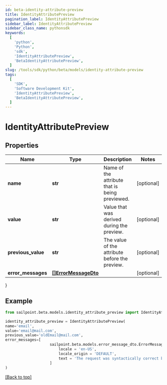 ```yaml
---
id: beta-identity-attribute-preview
title: IdentityAttributePreview
pagination_label: IdentityAttributePreview
sidebar_label: IdentityAttributePreview
sidebar_class_name: pythonsdk
keywords:
  [
    'python',
    'Python',
    'sdk',
    'IdentityAttributePreview',
    'BetaIdentityAttributePreview',
  ]
slug: /tools/sdk/python/beta/models/identity-attribute-preview
tags:
  [
    'SDK',
    'Software Development Kit',
    'IdentityAttributePreview',
    'BetaIdentityAttributePreview',
  ]
---
```


# IdentityAttributePreview

## Properties

| Name | Type | Description | Notes |
| --- | --- | --- | --- |
| **name** | **str** | Name of the attribute that is being previewed. | [optional] |
| **value** | **str** | Value that was derived during the preview. | [optional] |
| **previous_value** | **str** | The value of the attribute before the preview. | [optional] |
| **error_messages** | [**[]ErrorMessageDto**](error-message-dto) |  | [optional] |

}

## Example

```python
from sailpoint.beta.models.identity_attribute_preview import IdentityAttributePreview

identity_attribute_preview = IdentityAttributePreview(
name='email',
value='email@mail.com',
previous_value='oldEmail@mail.com',
error_messages=[
                    sailpoint.beta.models.error_message_dto.ErrorMessageDto(
                        locale = 'en-US',
                        locale_origin = 'DEFAULT',
                        text = 'The request was syntactically correct but its content is semantically invalid.', )
                    ]
)

```

[[Back to top]](#)
